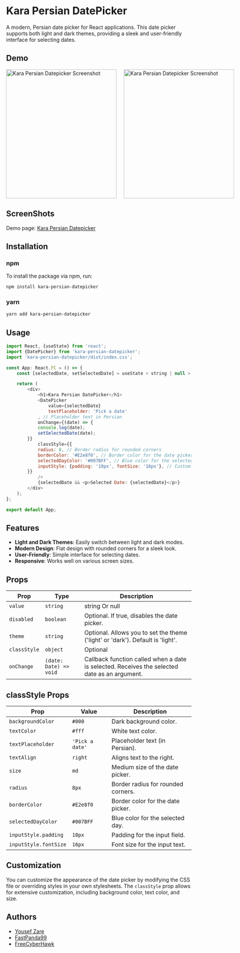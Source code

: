 # Kara Persian DatePicker

A modern, Persian date picker for React applications. This date picker supports both light and dark themes, providing a
sleek and user-friendly interface for selecting dates.

## Demo

<div style="flex: 1">
<div style="display:flex;flex-basis:30%;gap:20px">
<img src="https://fastpanda99.github.io/kara_persian_datepicker/images/light_preview.png" alt="Kara Persian Datepicker Screenshot" width="300" height="350">
<img src="https://fastpanda99.github.io/kara_persian_datepicker/images/dark_preview.png" alt="Kara Persian Datepicker Screenshot" width="300" height="350">
</div>
</div>

## ScreenShots

Demo page: [Kara Persian Datepicker](https://fastpanda99.github.io/kara_persian_datepicker/)


## Installation

### npm

To install the package via npm, run:

```bash
npm install kara-persian-datepicker
```

### yarn

```bash
yarn add kara-persian-datepicker
```

## Usage

```javascript
import React, {useState} from 'react';
import {DatePicker} from 'kara-persian-datepicker';
import 'kara-persian-datepicker/dist/index.css';

const App: React.FC = () => {
    const [selectedDate, setSelectedDate] = useState < string | null > (null);

    return (
        <div>
            <h1>Kara Persian DatePicker</h1>
            <DatePicker
                value={selectedDate}
                textPlaceholder: 'Pick a date'
            , // Placeholder text in Persian
            onChange={(date) => {
            console.log(date);
            setSelectedDate(date);
        }}
            classStyle={{
            radius: 8, // Border radius for rounded corners
            borderColor: '#E2e8f0', // Border color for the date picker
            selectedDayColor: '#007BFF', // Blue color for the selected day
            inputStyle: {padding: '10px', fontSize: '16px'}, // Custom input styles
        }}
            />
            {selectedDate && <p>Selected Date: {selectedDate}</p>}
        </div>
    );
};

export default App;


```

## Features

- **Light and Dark Themes**: Easily switch between light and dark modes.
- **Modern Design**: Flat design with rounded corners for a sleek look.
- **User-Friendly**: Simple interface for selecting dates.
- **Responsive**: Works well on various screen sizes.

## Props

| Prop         | Type                   | Description                                                                                  |
|--------------|------------------------|----------------------------------------------------------------------------------------------|
| `value`      | `string`               | string Or null                                                                               |
| `disabled`   | `boolean`              | Optional. If true, disables the date picker.                                                 |
| `theme`      | `string`               | Optional. Allows you to set the theme ('light' or 'dark'). Default is 'light'.               |
| `classStyle` | `object`               | Optional                                                                                     |
| `onChange`   | `(date: Date) => void` | Callback function called when a date is selected. Receives the selected date as an argument. |

## classStyle Props

| Prop                  | Value           | Description                        |
|-----------------------|-----------------|------------------------------------|
| `backgroundColor`     | `#000`          | Dark background color.             |
| `textColor`           | `#fff`          | White text color.                  |
| `textPlaceholder`     | `'Pick a date'` | Placeholder text (in Persian).     |
| `textAlign`           | `right`         | Aligns text to the right.          |
| `size`                | `md`            | Medium size of the date picker.    |
| `radius`              | `8px`           | Border radius for rounded corners. |
| `borderColor`         | `#E2e8f0`       | Border color for the date picker.  |
| `selectedDayColor`    | `#007BFF`       | Blue color for the selected day.   |
| `inputStyle.padding`  | `10px`          | Padding for the input field.       |
| `inputStyle.fontSize` | `16px`          | Font size for the input text.      |

## Customization

You can customize the appearance of the date picker by modifying the CSS file or overriding styles in your own
stylesheets. The `classStyle` prop allows for extensive customization, including background color, text color, and size.

## Authors

- [Yousef Zare](https://github.com/YousefZare2000)
- [FastPanda99](https://github.com/fastpanda99)
- [FreeCyberHawk](https://github.com/freecyberhawk)

